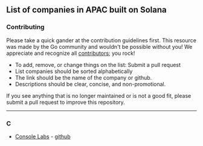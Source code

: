## List of companies in APAC built on Solana

### Contributing

Please take a quick gander at the contribution guidelines first. This resource was made by the Go community and wouldn't be possible without you! We appreciate and recognize all [contributors](https://github.com/solanaapac/companies/graphs/contributors); you rock!

- To add, remove, or change things on the list: Submit a pull request
- List companies should be sorted alphabetically
- The link should be the name of the company or github.
- Descriptions should be clear, concise, and non-promotional.

If you see anything that is no longer maintained or is not a good fit, please submit a pull request to improve this repository.

---

### C

- [Console Labs](console.so) - [github](https://github.com/consolelabs)
